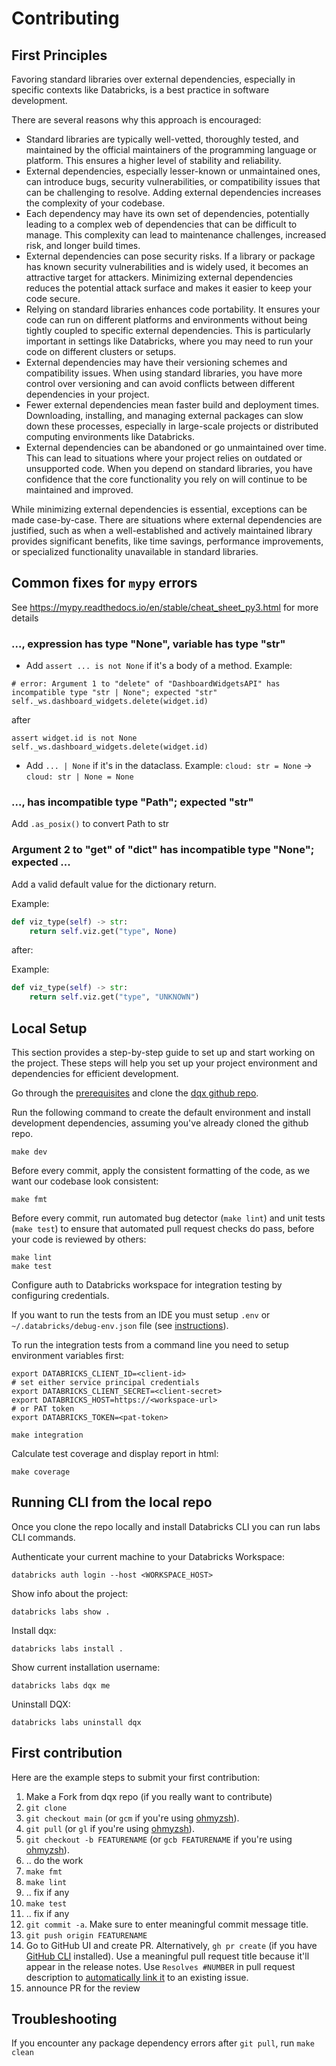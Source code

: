 # Contributing

## First Principles

Favoring standard libraries over external dependencies, especially in specific contexts like Databricks, is a best practice in software 
development. 

There are several reasons why this approach is encouraged:
- Standard libraries are typically well-vetted, thoroughly tested, and maintained by the official maintainers of the programming language or platform. This ensures a higher level of stability and reliability. 
- External dependencies, especially lesser-known or unmaintained ones, can introduce bugs, security vulnerabilities, or compatibility issues  that can be challenging to resolve. Adding external dependencies increases the complexity of your codebase. 
- Each dependency may have its own set of dependencies, potentially leading to a complex web of dependencies that can be difficult to manage. This complexity can lead to maintenance challenges, increased risk, and longer build times. 
- External dependencies can pose security risks. If a library or package has known security vulnerabilities and is widely used, it becomes an attractive target for attackers. Minimizing external dependencies reduces the potential attack surface and makes it easier to keep your code secure. 
- Relying on standard libraries enhances code portability. It ensures your code can run on different platforms and environments without being tightly coupled to specific external dependencies. This is particularly important in settings like Databricks, where you may need to run your code on different clusters or setups. 
- External dependencies may have their versioning schemes and compatibility issues. When using standard libraries, you have more control over versioning and can avoid conflicts between different dependencies in your project. 
- Fewer external dependencies mean faster build and deployment times. Downloading, installing, and managing external packages can slow down these processes, especially in large-scale projects or distributed computing environments like Databricks. 
- External dependencies can be abandoned or go unmaintained over time. This can lead to situations where your project relies on outdated or unsupported code. When you depend on standard libraries, you have confidence that the core functionality you rely on will continue to be maintained and improved. 

While minimizing external dependencies is essential, exceptions can be made case-by-case. There are situations where external dependencies are 
justified, such as when a well-established and actively maintained library provides significant benefits, like time savings, performance improvements, 
or specialized functionality unavailable in standard libraries.

## Common fixes for `mypy` errors

See https://mypy.readthedocs.io/en/stable/cheat_sheet_py3.html for more details

### ..., expression has type "None", variable has type "str"

* Add `assert ... is not None` if it's a body of a method. Example:

```
# error: Argument 1 to "delete" of "DashboardWidgetsAPI" has incompatible type "str | None"; expected "str"
self._ws.dashboard_widgets.delete(widget.id)
```

after

```
assert widget.id is not None
self._ws.dashboard_widgets.delete(widget.id)
```

* Add `... | None` if it's in the dataclass. Example: `cloud: str = None` -> `cloud: str | None = None`

### ..., has incompatible type "Path"; expected "str"

Add `.as_posix()` to convert Path to str

###  Argument 2 to "get" of "dict" has incompatible type "None"; expected ...

Add a valid default value for the dictionary return. 

Example: 
```python
def viz_type(self) -> str:
    return self.viz.get("type", None)
```

after:

Example: 
```python
def viz_type(self) -> str:
    return self.viz.get("type", "UNKNOWN")
```

## Local Setup

This section provides a step-by-step guide to set up and start working on the project. These steps will help you set up your project environment and dependencies for efficient development.

Go through the [prerequisites](./README.md#prerequisites) and clone the [dqx github repo](https://github.com/databrickslabs/dqx). 

Run the following command to create the default environment and install development dependencies, assuming you've already cloned the github repo.
```shell
make dev
```

Before every commit, apply the consistent formatting of the code, as we want our codebase look consistent:
```shell
make fmt
```

Before every commit, run automated bug detector (`make lint`) and unit tests (`make test`) to ensure that automated
pull request checks do pass, before your code is reviewed by others: 
```shell
make lint
make test
```

Configure auth to Databricks workspace for integration testing by configuring credentials.

If you want to run the tests from an IDE you must setup `.env` or `~/.databricks/debug-env.json` file 
(see [instructions](https://github.com/databrickslabs/pytester?tab=readme-ov-file#debug_env_name-fixture)).

To run the integration tests from a command line you need to setup environment variables first:
```shell
export DATABRICKS_CLIENT_ID=<client-id>
# set either service principal credentials
export DATABRICKS_CLIENT_SECRET=<client-secret>
export DATABRICKS_HOST=https://<workspace-url>
# or PAT token
export DATABRICKS_TOKEN=<pat-token>

make integration
```

Calculate test coverage and display report in html:
```shell
make coverage
```

## Running CLI from the local repo

Once you clone the repo locally and install Databricks CLI you can run labs CLI commands.

Authenticate your current machine to your Databricks Workspace:
```commandline
databricks auth login --host <WORKSPACE_HOST>
```

Show info about the project:
```commandline
databricks labs show .
```

Install dqx:
```commandline
databricks labs install .
```

Show current installation username: 
```commandline
databricks labs dqx me
```

Uninstall DQX: 
```commandline
databricks labs uninstall dqx
```

## First contribution

Here are the example steps to submit your first contribution:

1. Make a Fork from dqx repo (if you really want to contribute)
2. `git clone`
3. `git checkout main` (or `gcm` if you're using [ohmyzsh](https://ohmyz.sh/)).
4. `git pull` (or `gl` if you're using [ohmyzsh](https://ohmyz.sh/)).
5. `git checkout -b FEATURENAME` (or `gcb FEATURENAME` if you're using [ohmyzsh](https://ohmyz.sh/)).
6. .. do the work
7. `make fmt`
8. `make lint`
9. .. fix if any
10. `make test`
11. .. fix if any
12. `git commit -a`. Make sure to enter meaningful commit message title.
13. `git push origin FEATURENAME`
14. Go to GitHub UI and create PR. Alternatively, `gh pr create` (if you have [GitHub CLI](https://cli.github.com/) installed). 
    Use a meaningful pull request title because it'll appear in the release notes. Use `Resolves #NUMBER` in pull
    request description to [automatically link it](https://docs.github.com/en/get-started/writing-on-github/working-with-advanced-formatting/using-keywords-in-issues-and-pull-requests#linking-a-pull-request-to-an-issue)
    to an existing issue. 
15. announce PR for the review

## Troubleshooting

If you encounter any package dependency errors after `git pull`, run `make clean`
